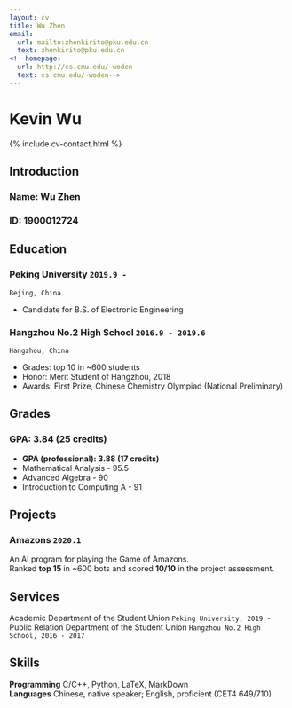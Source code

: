 ```yaml
---
layout: cv
title: Wu Zhen
email:
  url: mailto:zhenkirito@pku.edu.cn
  text: zhenkirito@pku.edu.cn
<!--homepage:
  url: http://cs.cmu.edu/~woden
  text: cs.cmu.edu/~woden-->
---
```


# Kevin **Wu**

<!--
include contact information from the front matter
Supported arguments:
    - homepage: url, text
    - phone
    - email
-->

{% include cv-contact.html %}

## Introduction

### Name: Wu Zhen
### ID: 1900012724

## Education

### **Peking University** `2019.9 -`

```
Bejing, China
```

- Candidate for B.S. of Electronic Engineering

### **Hangzhou No.2 High School** `2016.9 - 2019.6`

```
Hangzhou, China
```

- Grades: top 10 in ~600 students
- Honor: Merit Student of Hangzhou, 2018
- Awards: First Prize, Chinese Chemistry Olympiad (National Preliminary)

## Grades

### **GPA: 3.84 (25 credits)**
- **GPA (professional): 3.88 (17 credits)**
- Mathematical Analysis - 95.5
- Advanced Algebra - 90
- Introduction to Computing A - 91

## Projects

### **Amazons** `2020.1`
An AI program for playing the Game of Amazons. <br>
Ranked **top 15** in ~600 bots and scored **10/10** in the project assessment.

## Services

Academic Department of the Student Union `Peking University, 2019 - ` <br>
Public Relation Department of the Student Union `Hangzhou No.2 High School, 2016 - 2017`

## Skills

**Programming** C/C++, Python, LaTeX, MarkDown <br>
**Languages** Chinese, native speaker; English, proficient (CET4 649/710)

<!-- ### Footer

Last updated: March 2020 -->
